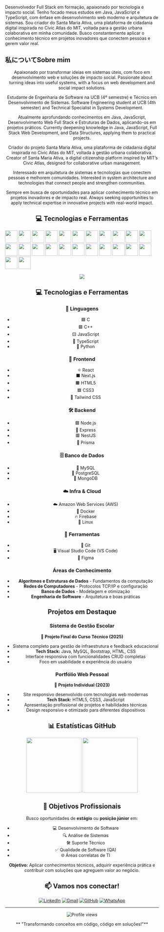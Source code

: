 Desenvolvedor Full Stack em formação, apaixonado por tecnologia e impacto social. Tenho focado meus estudos em Java, JavaScript e TypeScript, com ênfase em desenvolvimento web moderno e arquitetura de sistemas. Sou criador do Santa Maria Ativa, uma plataforma de cidadania digital inspirada no Civic Atlas do MIT, voltada para a gestão urbana colaborativa em minha comunidade. Busco constantemente aplicar o conhecimento técnico em projetos inovadores que conectem pessoas e gerem valor real.

## 私についてSobre mim

<div align="center">
Apaixonado por transformar ideias em sistemas úteis, com foco em desenvolvimento web e soluções de impacto social.
Passionate about turning ideas into useful systems, with a focus on web development and social impact solutions.

Estudante de Engenharia de Software na UCB (4º semestre) e Técnico em Desenvolvimento de Sistemas.
Software Engineering student at UCB (4th semester) and Technical Specialist in Systems Development.

Atualmente aprofundando conhecimentos em Java, JavaScript, Desenvolvimento Web Full Stack e Estruturas de Dados, aplicando-os em projetos práticos.
Currently deepening knowledge in Java, JavaScript, Full Stack Web Development, and Data Structures, applying them to practical projects.

Criador do projeto Santa Maria Ativa, uma plataforma de cidadania digital inspirada no Civic Atlas do MIT, voltada à gestão urbana colaborativa.
Creator of Santa Maria Ativa, a digital citizenship platform inspired by MIT’s Civic Atlas, designed for collaborative urban management.

Interessado em arquitetura de sistemas e tecnologias que conectem pessoas e melhorem comunidades.
Interested in system architecture and technologies that connect people and strengthen communities.

Sempre em busca de oportunidades para aplicar conhecimento técnico em projetos inovadores e de impacto real.
Always seeking opportunities to apply technical expertise in innovative projects with real-world impact.

## 💻 Tecnologias e Ferramentas

<p align="left">
  <!-- Linguagens -->
  <img src="https://cdn.jsdelivr.net/gh/devicons/devicon/icons/c/c-original.svg" width="40" height="40"/>
  <img src="https://cdn.jsdelivr.net/gh/devicons/devicon/icons/cplusplus/cplusplus-original.svg" width="40" height="40"/>
  <img src="https://cdn.jsdelivr.net/gh/devicons/devicon/icons/typescript/typescript-original.svg" width="40" height="40"/>
  <img src="https://cdn.jsdelivr.net/gh/devicons/devicon/icons/javascript/javascript-original.svg" width="40" height="40"/>
  <img src="https://cdn.jsdelivr.net/gh/devicons/devicon/icons/python/python-original.svg" width="40" height="40"/>

  <!-- Frontend -->
  <img src="https://cdn.jsdelivr.net/gh/devicons/devicon/icons/react/react-original.svg" width="40" height="40"/>
  <img src="https://cdn.jsdelivr.net/gh/devicons/devicon/icons/nextjs/nextjs-original.svg" width="40" height="40"/>
  <img src="https://cdn.jsdelivr.net/gh/devicons/devicon/icons/html5/html5-original.svg" width="40" height="40"/>
  <img src="https://cdn.jsdelivr.net/gh/devicons/devicon/icons/css3/css3-original.svg" width="40" height="40"/>
  <img src="https://cdn.jsdelivr.net/gh/devicons/devicon/icons/tailwindcss/tailwindcss-original.svg" width="40" height="40"/>

  <!-- Backend -->
  <img src="https://cdn.jsdelivr.net/gh/devicons/devicon/icons/nodejs/nodejs-original.svg" width="40" height="40"/>
  <img src="https://cdn.jsdelivr.net/gh/devicons/devicon/icons/express/express-original-wordmark.svg" width="40" height="40"/>
  <img src="https://cdn.jsdelivr.net/gh/devicons/devicon/icons/nestjs/nestjs-original.svg" width="40" height="40"/>
  <img src="https://cdn.jsdelivr.net/gh/devicons/devicon/icons/prisma/prisma-original.svg" width="40" height="40"/>

  <!-- Banco de dados -->
  <img src="https://cdn.jsdelivr.net/gh/devicons/devicon/icons/mysql/mysql-original.svg" width="40" height="40"/>
  <img src="https://cdn.jsdelivr.net/gh/devicons/devicon/icons/postgresql/postgresql-original.svg" width="40" height="40"/>
  <img src="https://cdn.jsdelivr.net/gh/devicons/devicon/icons/mongodb/mongodb-original.svg" width="40" height="40"/>

  <!-- Infra & Cloud -->
  <img src="https://cdn.jsdelivr.net/gh/devicons/devicon/icons/amazonwebservices/amazonwebservices-original.svg" width="40" height="40"/>
  <img src="https://cdn.jsdelivr.net/gh/devicons/devicon/icons/docker/docker-original.svg" width="40" height="40"/>
  <img src="https://cdn.jsdelivr.net/gh/devicons/devicon/icons/firebase/firebase-plain.svg" width="40" height="40"/>
  <img src="https://cdn.jsdelivr.net/gh/devicons/devicon/icons/linux/linux-original.svg" width="40" height="40"/>

  <!-- Ferramentas -->
  <img src="https://cdn.jsdelivr.net/gh/devicons/devicon/icons/git/git-original.svg" width="40" height="40"/>
  <img src="https://cdn.jsdelivr.net/gh/devicons/devicon/icons/vscode/vscode-original.svg" width="40" height="40"/>
  <img src="https://cdn.jsdelivr.net/gh/devicons/devicon/icons/figma/figma-original.svg" width="40" height="40"/>
</p>


<p align="center">
  <img src="https://github-profile-trophy.vercel.app/?username=brunoestevaooliveira&theme=darkhub&column=8&margin-w=15&margin-h=15"/>
</p>

## 💻 Tecnologias e Ferramentas

### 🔹 Linguagens
- 🟦 C  
- 🟪 C++  
- 🟨 JavaScript  
- 🔷 TypeScript  
- 🐍 Python  

### 🎨 Frontend
- ⚛️ React  
- ⬛ Next.js  
- 🟧 HTML5  
- 🟦 CSS3  
- 🌈 Tailwind CSS  

### 🛠 Backend
- 🟩 Node.js  
- 🚂 Express  
- 🟥 NestJS  
- 🔗 Prisma  

### 🗄 Banco de Dados
- 🐬 MySQL  
- 🐘 PostgreSQL  
- 🍃 MongoDB  

### ☁️ Infra & Cloud
- ☁️ Amazon Web Services (AWS)  
- 🐳 Docker  
- 🔥 Firebase  
- 🐧 Linux  

### 🧰 Ferramentas
- 🔧 Git  
- 🖥️ Visual Studio Code (VS Code)  
- 🎨 Figma  

###  Áreas de Conhecimento
- **Algoritmos e Estruturas de Dados** - Fundamentos da computação
- **Redes de Computadores** - Protocolos TCP/IP e configuração
- **Banco de Dados** - Modelagem e otimização
- **Engenharia de Software** - Arquitetura e boas práticas

##  Projetos em Destaque

### Sistema de Gestão Escolar
🎯 **Projeto Final do Curso Técnico (2025)**
- Sistema completo para gestão de infraestrutura e feedback educacional
- **Tech Stack:** Java, MySQL, Bootstrap, HTML, CSS
- Interface responsiva com funcionalidades CRUD completas
- Foco em usabilidade e experiência do usuário

### Portfólio Web Pessoal
💼 **Projeto Individual (2023)**
- Site responsivo desenvolvido com tecnologias web modernas
- **Tech Stack:** HTML5, CSS3, JavaScript
- Apresentação profissional de projetos e habilidades técnicas
- Design responsivo e otimizado para diferentes dispositivos

## 📊 Estatísticas GitHub

<div align="center">
  <img height="180em" src="https://github-readme-stats.vercel.app/api?username=brunoestevaooliveira&show_icons=true&theme=dark&include_all_commits=true&count_private=true"/>
  <img height="180em" src="https://github-readme-stats.vercel.app/api/top-langs/?username=brunoestevaooliveira&layout=compact&langs_count=7&theme=dark"/>
</div>

## 🎯 Objetivos Profissionais

Busco oportunidades de **estágio** ou **posição júnior** em:
- 💻 Desenvolvimento de Software
- 🔍 Análise de Sistemas  
- 🛠️ Suporte Técnico
- ✅ Qualidade de Software (QA)
- 🌐 Áreas correlatas de TI

**Objetivo:** Aplicar conhecimentos técnicos, adquirir experiência prática e contribuir com soluções que agreguem valor ao negócio.

## 📫 Vamos nos conectar!

<div align="center">
  
[![LinkedIn](https://img.shields.io/badge/-LinkedIn-0077B5?style=for-the-badge&logo=linkedin&logoColor=white)](https://www.linkedin.com/in/bruno-estev%C3%A3o-oliveira/)
[![Gmail](https://img.shields.io/badge/-Gmail-D14836?style=for-the-badge&logo=gmail&logoColor=white)](mailto:ylhito0307@gmail.com)
[![GitHub](https://img.shields.io/badge/-GitHub-181717?style=for-the-badge&logo=github&logoColor=white)](https://github.com/brunoestevaooliveira)
[![WhatsApp](https://img.shields.io/badge/-WhatsApp-25D366?style=for-the-badge&logo=whatsapp&logoColor=white)](https://wa.me/5561995468156)

</div>

---

<div align="center">
  <img src="https://komarev.com/ghpvc/?username=brunoestevaooliveira&color=blue&style=flat-square&label=Profile+Views" alt="Profile views" />
  
  ** "Transformando conceitos em código, código em soluções!"**
</div>
